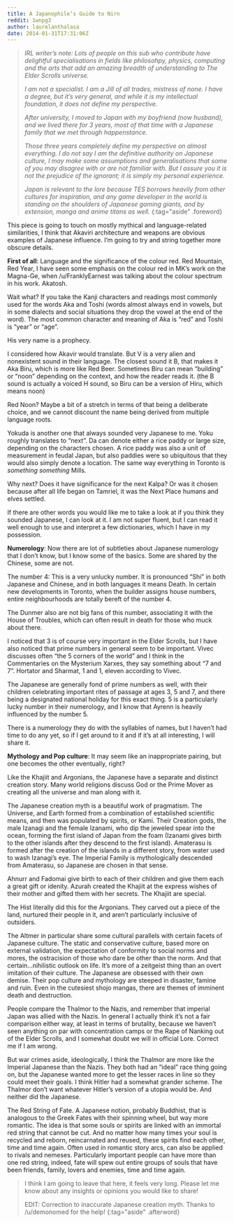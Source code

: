 ```yaml
---
title: A Japanophile’s Guide to Nirn
reddit: 1wnpg3
author: laurelanthalasa
date: 2014-01-31T17:31:06Z
---
```


> *IRL writer’s note: Lots of people on this sub who contribute have delightful*
> *specialisations in fields like philosohpy, physics, computing and the arts*
> *that add an amazing breadth of understanding to The Elder Scrolls universe.*
>
> *I am not a specialist. I am a Jill of all trades, mistress of none. I have a*
> *degree, but it’s very general, and while it is my intellectual foundation, it*
> *does not define my perspective.*
>
> *After university, I moved to Japan with my boyfriend (now husband), and we*
> *lived there for 3 years, most of that time with a Japanese family that we*
> *met through happenstance.*
>
> *Those three years completely define my perspective on almost everything. I*
> *do not say I am the definitive authority on Japanese culture, I may make*
> *some assumptions and generalisations that some of you may disagree with or*
> *are not familiar with. But I assure you it is not the prejudice of the*
> *ignorant; it is simply my personal experience.*
>
> *Japan is relevant to the lore because TES borrows heavily from other*
> *cultures for inspiration, and any game developer in the world is standing on*
> *the shoulders of Japanese gaming giants, and by extension, manga and anime*
> *titans as well.*
{:tag="aside" .foreword}

This piece is going to touch on mostly mythical and language-related
similarities, I think that Akaviri architecture and weapons are obvious examples
of Japanese influence. I’m going to try and string together more obscure
details.

**First of all**: Language and the significance of the colour red. Red Mountain,
Red Year, I have seen some emphasis on the colour red in MK’s work on the
Magna-Ge, when /u/FranklyEarnest was talking about the colour spectrum in his
work. Akatosh.

Wait what? If you take the Kanji characters and readings most commonly used for
the words Aka and Toshi (words almost always end in vowels, but in some dialects
and social situations they drop the vowel at the end of the word). The most
common character and meaning of Aka is “red” and Toshi is “year” or “age”.

His very name is a prophecy.

I considered how Akavir would translate. But V is a very alien and nonexistent
sound in their language. The closest sound it B, that makes it Aka Biru, which
is more like Red Beer. Sometimes Biru can mean “building” or “noon” depending on
the context, and how the reader reads it. (the B sound is actually a voiced H
sound, so Biru can be a version of Hiru, which means noon)

Red Noon? Maybe a bit of a stretch in terms of that being a deliberate choice,
and we cannot discount the name being derived from multiple language roots.

Yokuda is another one that always sounded very Japanese to me. Yoku roughly
translates to “next”. Da can denote either a rice paddy or large size, depending
on the characters chosen. A rice paddy was also a unit of measurement in feudal
Japan, but also paddies were so ubiquitous that they would also simply denote a
location. The same way everything in Toronto is *something something* Mills.

Why next? Does it have significance for the next Kalpa? Or was it chosen because
after all life began on Tamriel, it was the Next Place humans and elves settled.

If there are other words you would like me to take a look at if you think they
sounded Japanese, I can look at it. I am not super fluent, but I can read it
well enough to use and interpret a few dictionaries, which I have in my
possession.

**Numerology**: Now there are lot of subtleties about Japanese numerology that I
don’t know, but I know some of the basics. Some are shared by the Chinese, some
are not.

The number 4: This is a very unlucky number. It is pronounced “Shi” in both
Japanese and Chinese, and in both languages it means Death. In certain new
developments in Toronto, when the builder assigns house numbers, entire
neighbourhoods are totally bereft of the number 4.

The Dunmer also are not big fans of this number, associating it with the House
of Troubles, which can often result in death for those who muck about there.

I noticed that 3 is of course very important in the Elder Scrolls, but I have
also noticed that prime numbers in general seem to be important. Vivec discusses
often “the 5 corners of the world” and I think in the Commentaries on the
Mysterium Xarxes, they say something about “7 and 7”. Hortator and Sharmat, 1
and 1, eleven according to Vivec.

The Japanese are generally fond of prime numbers as well, with their children
celebrating important rites of passage at ages 3, 5 and 7, and there being a
designated national holiday for this exact thing. 5 is a particularly lucky
number in their numerology, and I know that Ayrenn is heavily influenced by the
number 5.

There is a numerology they do with the syllables of names, but I haven’t had
time to do any yet, so if I get around to it and if it’s at all interesting, I
will share it.

**Mythology and Pop culture**: It may seem like an inappropriate pairing, but
one becomes the other eventually, right?

Like the Khajiit and Argonians, the Japanese have a separate and distinct
creation story. Many world religions discuss God or the Prime Mover as creating
all the universe and man along with it.

The Japanese creation myth is a beautiful work of pragmatism. The Universe, and
Earth formed from a combination of established scientific means, and then was
populated by spirits, or Kami. Their Creation gods, the male Izanagi and the
female Izanami, who dip the jeweled spear into the ocean, forming the first
island of Japan from the foam (Izanami gives birth to the other islands after
they descend to the first island). Amaterasu is formed after the creation of the
islands in a different story, from water used to wash Izanagi’s eye. The
Imperial Family is mythologically descended from Amaterasu, so Japanese are
chosen in that sense.

Ahnurr and Fadomai give birth to each of their children and give them each a
great gift or idenity. Azurah created the Khajiit at the express wishes of their
mother and gifted them with her secrets. The Khajiit are special.

The Hist literally did this for the Argonians. They carved out a piece of the
land, nurtured their people in it, and aren’t particularly inclusive of
outsiders.

The Altmer in particular share some cultural parallels with certain facets of
Japanese culture. The static and conservative culture, based more on external
validation, the expectation of conformity to social norms and mores, the
ostracision of those who dare be other than the norm. And that
certain…nihilistic outlook on life. It’s more of a zeitgeist thing than an overt
imitation of their culture. The Japanese are obsessed with their own demise.
Their pop culture and mythology are steeped in disaster, famine and ruin. Even
in the cutesiest shojo mangas, there are themes of imminent death and
destruction.

People compare the Thalmor to the Nazis, and remember that imperial Japan was
allied with the Nazis. In general I actually think it’s not a fair comparison
either way, at least in terms of brutality, because we haven’t seen anything on
par with concentration camps or the Rape of Nanking out of the Elder Scrolls,
and I somewhat doubt we will in official Lore. Correct me if I am wrong.

But war crimes aside, ideologically, I think the Thalmor are more like the
Imperial Japanese than the Nazis. They both had an “ideal” race thing going on,
but the Japanese wanted more to get the lesser races in line so they could meet
their goals. I think Hitler had a somewhat grander scheme. The Thalmor don’t
want whatever Hitler’s version of a utopia would be. And neither did the
Japanese.

The Red String of Fate. A Japanese notion, probably Buddhist, that is analogous
to the Greek Fates with their spinning wheel, but way more romantic. The idea is
that some souls or spirits are linked with an immortal red string that cannot be
cut. And no matter how many times your soul is recycled and reborn, reincarnated
and reused, these spirits find each other, time and time again. Often used in
romantic story arcs, can also be applied to rivals and nemeses. Particularly
important people can have more than one red string, indeed, fate will spew out
entire groups of souls that have been friends, family, lovers and enemies, time
and time again.

> I think I am going to leave that here, it feels very long. Please let me know
> about any insights or opinions you would like to share!
>
> EDIT: Correction to inaccurate Japanese creation myth. Thanks to /u/demonomed
> for the help!
{:tag="aside" .afterword}
